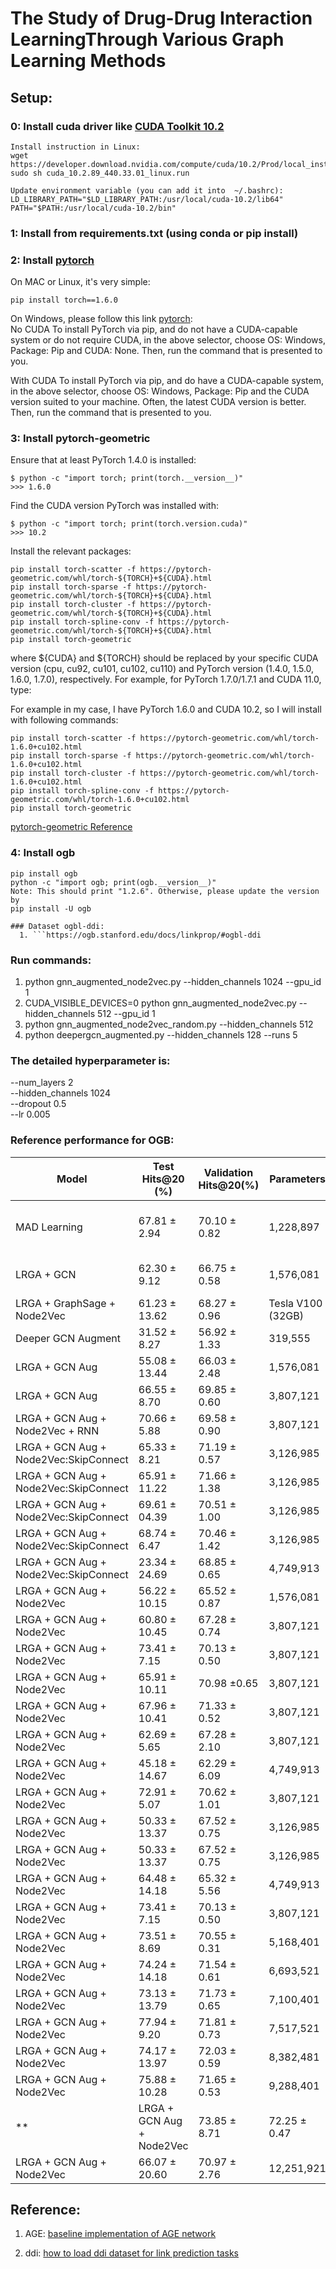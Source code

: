 # The Study of Drug-Drug Interaction LearningThrough Various Graph Learning Methods 



## Setup: 

### 0: Install cuda driver like [CUDA Toolkit 10.2](https://developer.nvidia.com/cuda-10.2-download-archive?target_os=Linux&target_arch=x86_64&target_distro=CentOS&target_version=7&target_type=runfilelocal) 

```
Install instruction in Linux: 
wget https://developer.download.nvidia.com/compute/cuda/10.2/Prod/local_installers/cuda_10.2.89_440.33.01_linux.run
sudo sh cuda_10.2.89_440.33.01_linux.run

Update environment variable (you can add it into  ~/.bashrc): 
LD_LIBRARY_PATH="$LD_LIBRARY_PATH:/usr/local/cuda-10.2/lib64"
PATH="$PATH:/usr/local/cuda-10.2/bin"
```

### 1: Install from requirements.txt (using conda or pip install) 

### 2: Install [pytorch](https://developer.nvidia.com/cuda-zone)  

On MAC or Linux, it's very simple: 
```
pip install torch==1.6.0 
```

On Windows, please follow this link [pytorch](https://developer.nvidia.com/cuda-zone):   
No CUDA
To install PyTorch via pip, and do not have a CUDA-capable system or do not require CUDA, in the above selector, choose OS: Windows, Package: Pip and CUDA: None. Then, run the command that is presented to you.

With CUDA
To install PyTorch via pip, and do have a CUDA-capable system, in the above selector, choose OS: Windows, Package: Pip and the CUDA version suited to your machine. Often, the latest CUDA version is better. Then, run the command that is presented to you.


### 3: Install pytorch-geometric  

Ensure that at least PyTorch 1.4.0 is installed:
```
$ python -c "import torch; print(torch.__version__)"
>>> 1.6.0
```
Find the CUDA version PyTorch was installed with:
```
$ python -c "import torch; print(torch.version.cuda)"
>>> 10.2
```

Install the relevant packages:
```
pip install torch-scatter -f https://pytorch-geometric.com/whl/torch-${TORCH}+${CUDA}.html
pip install torch-sparse -f https://pytorch-geometric.com/whl/torch-${TORCH}+${CUDA}.html
pip install torch-cluster -f https://pytorch-geometric.com/whl/torch-${TORCH}+${CUDA}.html
pip install torch-spline-conv -f https://pytorch-geometric.com/whl/torch-${TORCH}+${CUDA}.html
pip install torch-geometric
```
where ${CUDA} and ${TORCH} should be replaced by your specific CUDA version (cpu, cu92, cu101, cu102, cu110) and PyTorch version (1.4.0, 1.5.0, 1.6.0, 1.7.0), respectively. For example, for PyTorch 1.7.0/1.7.1 and CUDA 11.0, type:

For example in my case, I have PyTorch 1.6.0 and CUDA 10.2, so I will install with following commands:
```
pip install torch-scatter -f https://pytorch-geometric.com/whl/torch-1.6.0+cu102.html
pip install torch-sparse -f https://pytorch-geometric.com/whl/torch-1.6.0+cu102.html
pip install torch-cluster -f https://pytorch-geometric.com/whl/torch-1.6.0+cu102.html
pip install torch-spline-conv -f https://pytorch-geometric.com/whl/torch-1.6.0+cu102.html
pip install torch-geometric
```

[pytorch-geometric Reference](https://pytorch-geometric.readthedocs.io/en/latest/notes/installation.html)


### 4: Install ogb 
```
pip install ogb
python -c "import ogb; print(ogb.__version__)"
Note: This should print "1.2.6". Otherwise, please update the version by
pip install -U ogb

### Dataset ogbl-ddi:
  1. ```https://ogb.stanford.edu/docs/linkprop/#ogbl-ddi
```

### Run commands: 
 1. python gnn_augmented_node2vec.py --hidden_channels 1024 --gpu_id 1 
 2. CUDA_VISIBLE_DEVICES=0 python gnn_augmented_node2vec.py --hidden_channels 512 --gpu_id 1 
 3. python gnn_augmented_node2vec_random.py --hidden_channels 512 
 4. python deepergcn_augmented.py --hidden_channels 128 --runs 5 


### The **detailed hyperparameter** is:
--num_layers          2        
--hidden_channels     1024      
--dropout             0.5      
--lr                  0.005    


### Reference performance for OGB:

| Model              |Test Hits@20 (%) | Validation Hits@20(%)  | Parameters    | Hardware |
| ------------------ |--------------   | --------------- | -------------- |----------|
|MAD Learning        |	67.81 ± 2.94	 |70.10 ± 0.82	  |1,228,897	|Geforce GTX 1080 Ti (11GB GPU)|
|LRGA + GCN 	       | 62.30 ± 9.12	   | 66.75 ± 0.58	|1,576,081	|Tesla P100 (16GB GPU)|
|LRGA + GraphSage + Node2Vec	|61.23 ± 13.62	|68.27 ± 0.96		|Tesla V100 (32GB)|
|Deeper GCN Augment	|31.52 ± 8.27	| 56.92 ± 1.33	| 319,555	|Tesla V100 (32GB)|
|LRGA + GCN Aug	|55.08 ± 13.44		| 66.03 ± 2.48		| 1,576,081		| Tesla V100 (32GB)|
|LRGA + GCN Aug	|66.55 ± 8.70		| 69.85 ± 0.60		| 3,807,121		| Tesla V100 (32GB)|
|LRGA + GCN Aug + Node2Vec + RNN	|70.66 ± 5.88		| 69.58 ± 0.90		| 3,807,121		| Tesla V100 (32GB)|
|LRGA + GCN Aug + Node2Vec:SkipConnect		| 65.33 ± 8.21		| 71.19 ± 0.57		| 3,126,985		| Tesla V100 (32GB)|
|LRGA + GCN Aug + Node2Vec:SkipConnect		| 65.91 ± 11.22		| 71.66 ± 1.38		| 3,126,985		| Tesla V100 (32GB)|
|LRGA + GCN Aug + Node2Vec:SkipConnect		| 69.61 ± 04.39		| 70.51 ± 1.00		| 3,126,985		| Tesla V100 (32GB)|
|LRGA + GCN Aug + Node2Vec:SkipConnect		| 68.74 ± 6.47		| 70.46 ± 1.42		| 3,126,985		| Tesla V100 (32GB)|
|LRGA + GCN Aug + Node2Vec:SkipConnect		| 23.34 ± 24.69		| 68.85 ± 0.65		| 4,749,913		| Tesla V100 (32GB)|
|LRGA + GCN Aug + Node2Vec		| 56.22 ± 10.15		| 65.52 ± 0.87		| 1,576,081		| Tesla V100 (32GB)|
|LRGA + GCN Aug + Node2Vec		| 60.80 ± 10.45		| 67.28 ± 0.74		| 3,807,121		| Tesla V100 (32GB)|
|LRGA + GCN Aug + Node2Vec		| 73.41 ± 7.15		| 70.13 ± 0.50		| 3,807,121		| Tesla V100 (32GB)|
|LRGA + GCN Aug + Node2Vec		| 65.91 ± 10.11		| 70.98 ±0.65		| 3,807,121		| Tesla V100 (32GB)|
|LRGA + GCN Aug + Node2Vec		| 67.96 ± 10.41		| 71.33 ± 0.52		| 3,807,121		| Tesla V100 (32GB)|
|LRGA + GCN Aug + Node2Vec		| 62.69 ± 5.65		| 67.28 ± 2.10		| 3,807,121		| Tesla V100 (32GB)|
|LRGA + GCN Aug + Node2Vec		| 45.18 ± 14.67		| 62.29 ± 6.09		| 4,749,913		| Tesla V100 (32GB)|
|LRGA + GCN Aug + Node2Vec		| 72.91 ± 5.07		| 70.62 ± 1.01		| 3,807,121		| Tesla V100 (32GB)|
|LRGA + GCN Aug + Node2Vec		| 50.33 ± 13.37		| 67.52 ± 0.75		| 3,126,985		| Tesla V100 (32GB)|
|LRGA + GCN Aug + Node2Vec		| 50.33 ± 13.37		| 67.52 ± 0.75		| 3,126,985		| Tesla V100 (32GB)|
|LRGA + GCN Aug + Node2Vec		| 64.48 ± 14.18		| 65.32 ± 5.56		| 4,749,913		| Tesla V100 (32GB)|
|LRGA + GCN Aug + Node2Vec		| 73.41 ± 7.15		| 70.13 ± 0.50		| 3,807,121		| Tesla V100 (32GB)|
|LRGA + GCN Aug + Node2Vec		| 73.51 ± 8.69		| 70.55 ± 0.31		| 5,168,401		| Tesla V100 (32GB)|
|LRGA + GCN Aug + Node2Vec		| 74.24 ± 14.18		| 71.54 ± 0.61		| 6,693,521		| Tesla V100 (32GB)|
|LRGA + GCN Aug + Node2Vec		| 73.13 ± 13.79		| 71.73 ± 0.65		| 7,100,401		| Tesla V100 (32GB)|
|LRGA + GCN Aug + Node2Vec		| 77.94 ± 9.20		| 71.81 ± 0.73		| 7,517,521		| Tesla V100 (32GB)|
|LRGA + GCN Aug + Node2Vec		| 74.17 ± 13.97		| 72.03 ± 0.59		| 8,382,481		| Tesla V100 (32GB)|
|LRGA + GCN Aug + Node2Vec		| 75.88 ± 10.28		| 71.65 ± 0.53		| 9,288,401		| Tesla V100 (32GB)|
**|LRGA + GCN Aug + Node2Vec		| 73.85 ± 8.71		| 72.25 ± 0.47		| 10,235,281		| Tesla V100 (32GB)|**
|LRGA + GCN Aug + Node2Vec		| 66.07 ± 20.60		| 70.97 ± 2.76		| 12,251,921		| Tesla V100 (32GB)|



## Reference: 
1. AGE: [baseline implementation of AGE network](https://github.com/thunlp/AGE)

2. ddi: [how to load ddi dataset for link prediction tasks](https://github.com/omri1348/LRGA/tree/master/ogb/examples/linkproppred)


